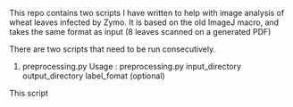This repo contains two scripts I have written to help with image analysis of wheat leaves infected by Zymo. 
It is based on the old ImageJ macro, and takes the same format as input (8 leaves scanned on a generated PDF) 

There are two scripts that need to be run consecutively. 

1. preprocessing.py
Usage : preprocessing.py input_directory output_directory label_fomat (optional)

This script 

